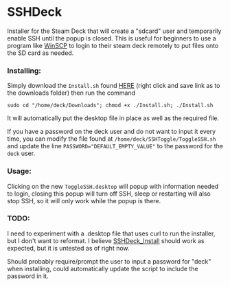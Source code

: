 # SSHDeck
Installer for the Steam Deck that will create a "sdcard" user and temporarily enable SSH until the popup is closed. This is useful for beginners to use a program like [WinSCP](https://winscp.net/eng/index.php) to login to their steam deck remotely to put files onto the SD card as needed.

### Installing:
Simply download the `Install.sh` found [HERE](https://raw.githubusercontent.com/starkoff/SSHDeck_bazzite/main/bin/Install.sh) (right click and save link as to the downloads folder) then run the command 
```
sudo cd "/home/deck/Downloads"; chmod +x ./Install.sh; ./Install.sh
```
It will automatically put the desktop file in place as well as the required file.

If you have a password on the deck user and do not want to input it every time, you can modify the file found at `/home/deck/SSHToggle/ToggleSSH.sh` and update the line `PASSWORD="DEFAULT_EMPTY_VALUE"` to the password for the `deck` user.

### Usage:
Clicking on the new `ToggleSSH.desktop` will popup with information needed to login, closing this popup will turn off SSH, sleep or restarting will also stop SSH, so it will only work while the popup is there.

### TODO:
I need to experiment with a .desktop file that uses curl to run the installer, but I don't want to reformat. I believe [SSHDeck_Install](https://raw.githubusercontent.com/starkoff/SSHDeck_bazzite/main/SSHDeck_Install.desktop) should work as expected, but it is untested as of right now.

Should probably require/prompt the user to input a password for "deck" when installing, could automatically update the script to include the password in it.

